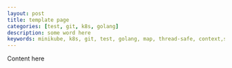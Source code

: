 ```yaml
---
layout: post
title: template page
categories: [test, git, k8s, golang]
description: some word here
keywords: minikube, k8s, git, test, golang, map, thread-safe, context,state-machine,逃逸分析,AST
---
```


Content here

